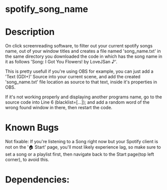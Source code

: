 # spotify_song_name

# Description
On click screenreading software, to filter out your current spotify songs name, out of your window titles and creates a file named 'song_name.txt' in the same directory you downloaded the code in which has the song name in it as follows 'Song: I Got You Flowers! by LoveJSan ♪'.

This is pretty usefull if you're using OBS for example, you can just add a 'Text (GDI+)' Source into your current scene, and add the created 'song_name.txt' file location as source to that text, inside it's properties in OBS.

If it's not working properly and displaying another programs name, go to the source code into Line 6 (blacklist=[...]); and add a random word of the wrong found window in there, then restart the code.

# Known Bugs
Not fixable: If you're listening to a Song right now but your Spotify client is not on the '🏠 Start' page, you'll most likely experience lag, so make sure to set a song or a playlist first, then navigate back to the Start page(top left corner), to avoid this.

# Dependencies:
